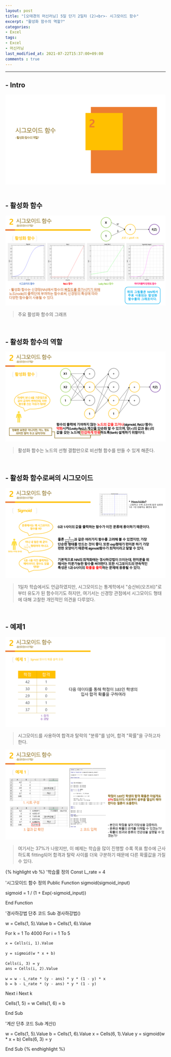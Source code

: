 ```yaml
---
layout: post
title: "[오태경의 머신러닝] 5일 단기 2일차 (2)<br>- 시그모이드 함수"
excerpt: "활성화 함수의 역할?"
categories:
- Excel
tags:
- Excel
- 머신러닝
last_modified_at: 2021-07-22T15:37:00+09:00
comments : true
---
```

<hr>

<h2>- Intro</h2>
<div style="align-items: center;">
    <img src="/assets/post-image/Excel-5일-단기-2/슬라이드8.PNG">
</div>

<br>
<h2>- 활성화 함수</h2>
<div style="align-items: center;">
    <img src="/assets/post-image/Excel-5일-단기-2/슬라이드9.PNG">
</div>

> 주요 활성화 함수의 그래프

<br>
<h2>- 활성화 함수의 역할</h2>
<div style="align-items: center;">
    <img src="/assets/post-image/Excel-5일-단기-2/슬라이드10.PNG">
</div>

> 활성화 함수는 노드의 선형 결합만으로 비선형 함수를 만들 수 있게 해준다.

<br>
<h2>- 활성화 함수로써의 시그모이드</h2>
<div style="align-items: center;">
    <img src="/assets/post-image/Excel-5일-단기-2/슬라이드11.PNG">
</div>

> 1일차 학습에서도 언급하였지만, 시그모이드는 통계학에서 "승산비(오즈비)"로부터 유도가 된 함수이기도 하지만, 여기서는 신경망 관점에서 시그모이드 형태에 대해 고찰한 개인적인 의견을 다루었다.

<br>
<h2>- 예제1</h2>
<div style="align-items: center;">
    <img src="/assets/post-image/Excel-5일-단기-2/슬라이드12.PNG">
</div>

> 시그모이드를 사용하여 합격과 탈락의 "분류"를 넘어, 합격 "확률"을 구하고자 한다.

<div style="align-items: center;">
    <img src="/assets/post-image/Excel-5일-단기-2/슬라이드13.PNG">
</div>

> 여기서는 37%가 나왔지만, 이 예제는 학습을 많이 진행할 수록 목표 함수에 근사하도록 fitting되어 합격과 탈락 사이를 더욱 구분하기 때문에 다른 확률값을 가질 수 있다. 

{% highlight vb %}
'학습률 정의
Const L_rate = 4

'시그모이드 함수 정의
Public Function sigmoid(sigmoid_input)

sigmoid = 1 / (1 + Exp(-sigmoid_input))

End Function

'경사하강법 단추 코드
Sub 경사하강법()

w = Cells(1, 5).Value
b = Cells(1, 6).Value

For k = 1 To 4000
For i = 1 To 5

    x = Cells(i, 1).Value

    y = sigmoid(w * x + b)

    Cells(i, 3) = y
    ans = Cells(i, 2).Value

    w = w - L_rate * (y - ans) * y * (1 - y) * x
    b = b - L_rate * (y - ans) * y * (1 - y)

Next i
Next k

Cells(1, 5) = w
Cells(1, 6) = b

End Sub

'계산 단추 코드
Sub 계산()

w = Cells(1, 5).Value
b = Cells(1, 6).Value
x = Cells(6, 1).Value
y = sigmoid(w * x + b)
Cells(6, 3) = y

End Sub
{% endhighlight %}

<br>